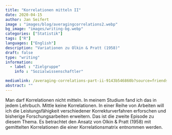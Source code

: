 ```yaml
---
title: "Korrelationen mitteln II"
date: 2020-04-15
author: Jan Seifert
image : "images/blog/averagingcorrelations2.webp"
bg_image: "images/writing-bg.webp"
categories: ["Statistik"]
tags: ["R"]
languages: ["English"]
description: "Variationen zu Olkin & Pratt (1958)"
draft: false
type: "writing"
information:
  - label : "Zielgruppe"
    info : "Sozialwissenschaftler"

mediumlink: /averaging-correlations-part-ii-9143b546860b?source=friends_link&sk=e812dfffc645103f8c2a7f74ff9de0d3
abstract: ""
---
```


Man darf Korrelationen nicht mitteln. In meinem Studium fand ich das in jedem Lehrbuch. Mittle keine Korrelationen. In einer Reihe von Arbeiten will ich die Leistungsfähigkeit verschiedener Korrekturverfahren erforschen und bisherige Forschungsarbeiten erweitern. Das ist die zweite Episode zu diesem Thema. Es betrachtet den Ansatz von Olkin & Pratt (1958) mit gemittelten Korrelationen die einer Korrelationsmatrix entnommen werden.

